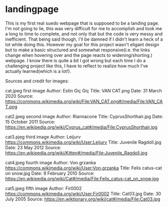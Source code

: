 # landingpage
This is my first real suedo webpage that is supposed to be a landing page.
I'm not going to lie, this was very difficult for me to accomplish and took me a long to time to complete,
and not only that but the code is very messy and inefficient.
That being said though, I'll be damned if I didn't learn a heck of a lot while doing this. However my goal for this project wasn't eligant design
but to make a basic structured and somewhat responsive(i.e. the links change when hovering over and the page reacts to widening/shorting.)
webpage. I know there is quite a bit I got wrong but each time I do a challenging project like this, I have to reflect to realize how
much I've actually learned(which is a lot!).


Sources and credit for images:

cat.jpeg first image
  Author: Estin Giç Giç
  Title: VAN CAT.png
  Date: 31 March 2020
  Source: https://commons.wikimedia.org/wiki/File:VAN_CAT.png#/media/File:VAN_CAT.png
  
 cat2.jpeg second image
   Author: Riannacone
   Title: CyprusShorthair.jpg
   Date: 15 October 2011
   Source: https://en.wikipedia.org/wiki/Cyprus_cat#/media/File:CyprusShorthair.jpg

 cat3.pjeg third image
   Author: Leijurv https://commons.wikimedia.org/wiki/User:Leijurv
   Title: Juvenile Ragdoll.jpg
   Date: 23 May 2012
   Source: https://en.wikipedia.org/wiki/Kitten#/media/File:Juvenile_Ragdoll.jpg
 
 cat4.jpeg fourth image
    Author: Von.grzanka https://commons.wikimedia.org/wiki/User:Von.grzanka
    Title: Felis catus-cat on snow.jpg
    Date: 9 February 2010
    Source: https://en.wikipedia.org/wiki/Cat#/media/File:Felis_catus-cat_on_snow.jpg
    
 cat5.jpeg fifth image
    Author: Fir0002 https://commons.wikimedia.org/wiki/User:Fir0002
    Title: Cat03.jpg
    Date: 30 July 2005
    Source: https://en.wiktionary.org/wiki/cat#/media/File:Cat03.jpg
